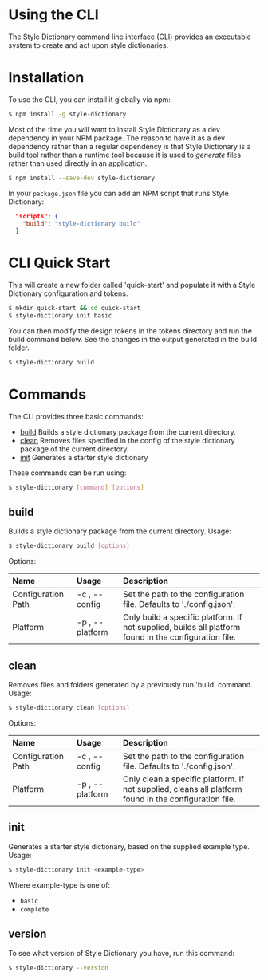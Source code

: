 # Using the CLI

The Style Dictionary command line interface (CLI) provides an executable system to create and act upon style dictionaries.


# Installation

To use the CLI, you can install it globally via npm:

```bash
$ npm install -g style-dictionary
```

Most of the time you will want to install Style Dictionary as a dev dependency in your NPM package. The reason to have it as a dev dependency rather than a regular dependency is that Style Dictionary is a build tool rather than a runtime tool because it is used to *generate* files rather than used directly in an application.

```bash
$ npm install --save-dev style-dictionary
```

In your `package.json` file you can add an NPM script that runs Style Dictionary:

```json
  "scripts": {
    "build": "style-dictionary build"
  }
```


# CLI Quick Start

This will create a new folder called 'quick-start' and populate it with a Style Dictionary configuration and tokens.

```bash
$ mkdir quick-start && cd quick-start
$ style-dictionary init basic
```

You can then modify the design tokens in the tokens directory and run the build command below. See the changes in the output generated in the build folder.

```bash
$ style-dictionary build
```

# Commands

The CLI provides three basic commands:

* [build](using_the_cli.md?id=build) Builds a style dictionary package from the current directory.
* [clean](using_the_cli.md?id=clean) Removes files specified in the config of the style dictionary package of the current directory.
* [init](using_the_cli.md?id=init) Generates a starter style dictionary

These commands can be run using:

```bash
$ style-dictionary [command] [options]
```

## build

Builds a style dictionary package from the current directory. Usage:

```bash
$ style-dictionary build [options]
```

Options:

| Name | Usage | Description |
| :--- | :--- | :--- |
| Configuration Path | -c <path>, --config <path> | Set the path to the configuration file. Defaults to './config.json'. |
| Platform | -p <platform>, --platform <platform> | Only build a specific platform. If not supplied, builds all platform found in the configuration file. |

## clean

Removes files and folders generated by a previously run 'build' command. Usage:

```bash
$ style-dictionary clean [options]
```

Options:

| Name | Usage | Description |
| :--- | :--- | :--- |
| Configuration Path | -c <path>, --config <path> | Set the path to the configuration file. Defaults to './config.json'. |
| Platform | -p <platform>, --platform <platform> | Only clean a specific platform. If not supplied, cleans all platform found in the configuration file. |

## init

Generates a starter style dictionary, based on the supplied example type. Usage:

```bash
$ style-dictionary init <example-type>
```

Where example-type is one of:
* `basic`
* `complete`


## version

To see what version of Style Dictionary you have, run this command:

```bash
$ style-dictionary --version
```
